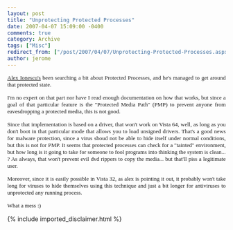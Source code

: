 ```yaml
---
layout: post
title: "Unprotecting Protected Processes"
date: 2007-04-07 15:09:00 -0400
comments: true
category: Archive
tags: ["Misc"]
redirect_from: ["/post/2007/04/07/Unprotecting-Protected-Processes.aspx", "/post/2007/04/07/unprotecting-protected-processes.aspx"]
author: jerome
---
```

<!-- more -->
<p align="justify">
<a href="http://www.alex-ionescu.com/?p=35"><font face="Verdana" size="2">Alex Ionescu&#39;s</font></a><font face="Verdana" size="2"> been searching a bit about Protected Processes, and he&#39;s managed to get around that protected state.</font>
</p>
<p align="justify">
<font face="Verdana" size="2">I&#39;m no expert on that part nor have I read enough documentation on how that works, but since a goal of that particular feature is the &quot;Protected Media Path&quot; (PMP)&nbsp;to prevent anyone from eavesdropping a protected media, this is not good.</font>
</p>
<p align="justify">
<font face="Verdana" size="2">Since that implementation is based on a driver, that won&#39;t work on Vista 64, well, as long as you don&#39;t boot in that particular mode that allows you to load unsigned drivers. That&#39;s a good news for malware protection, since a virus shoud not be able to hide itself under normal conditions, but this is not for PMP. It seems that protected processes can check for a &quot;tainted&quot; environment, but how long is it going to take for someone to fool programs into thinking the system is clean... ? As always, that won&#39;t prevent evil dvd rippers to copy the media... but that&#39;ll piss a legitimate user.</font>
</p>
<p align="justify">
<font face="Verdana" size="2">Moreover, since it is easily possible in Vista 32, as alex is pointing it out, it probably won&#39;t take long for viruses to hide themselves using this technique and just a bit longer for antiviruses to unprotected any running process.</font>
</p>
<p align="justify">
<font face="Verdana" size="2">What a mess :)</font>
</p>

{% include imported_disclaimer.html %}
